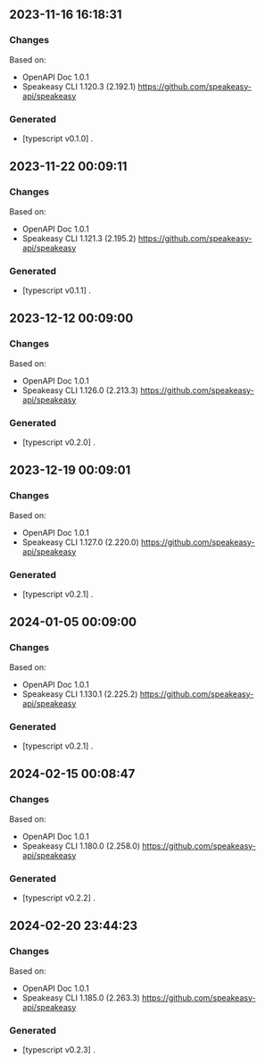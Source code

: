 

## 2023-11-16 16:18:31
### Changes
Based on:
- OpenAPI Doc 1.0.1 
- Speakeasy CLI 1.120.3 (2.192.1) https://github.com/speakeasy-api/speakeasy
### Generated
- [typescript v0.1.0] .

## 2023-11-22 00:09:11
### Changes
Based on:
- OpenAPI Doc 1.0.1 
- Speakeasy CLI 1.121.3 (2.195.2) https://github.com/speakeasy-api/speakeasy
### Generated
- [typescript v0.1.1] .

## 2023-12-12 00:09:00
### Changes
Based on:
- OpenAPI Doc 1.0.1 
- Speakeasy CLI 1.126.0 (2.213.3) https://github.com/speakeasy-api/speakeasy
### Generated
- [typescript v0.2.0] .

## 2023-12-19 00:09:01
### Changes
Based on:
- OpenAPI Doc 1.0.1 
- Speakeasy CLI 1.127.0 (2.220.0) https://github.com/speakeasy-api/speakeasy
### Generated
- [typescript v0.2.1] .

## 2024-01-05 00:09:00
### Changes
Based on:
- OpenAPI Doc 1.0.1 
- Speakeasy CLI 1.130.1 (2.225.2) https://github.com/speakeasy-api/speakeasy
### Generated
- [typescript v0.2.1] .

## 2024-02-15 00:08:47
### Changes
Based on:
- OpenAPI Doc 1.0.1 
- Speakeasy CLI 1.180.0 (2.258.0) https://github.com/speakeasy-api/speakeasy
### Generated
- [typescript v0.2.2] .

## 2024-02-20 23:44:23
### Changes
Based on:
- OpenAPI Doc 1.0.1 
- Speakeasy CLI 1.185.0 (2.263.3) https://github.com/speakeasy-api/speakeasy
### Generated
- [typescript v0.2.3] .